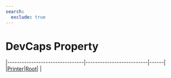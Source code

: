 ```yaml
---
search:
  exclude: true
---
```


<h1 class="heading"><span class="name">DevCaps Property</span></h1>

|--------------------------------|--------------------------|------|
|[Printer](../objects/printer.md)|[Root](../objects/root.md)|&nbsp;|

